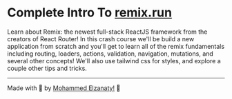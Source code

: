 # Complete Intro To [remix.run](https://remix.run/)

Learn about Remix: the newest full-stack ReactJS framework from the creators of React Router! In this crash course we'll be build a new application from scratch and you'll get to learn all of the remix fundamentals including routing, loaders, actions, validation, navigation, mutations, and several other concepts! We'll also use tailwind css for styles, and explore a couple other tips and tricks.


---

Made with 💜 by [Mohammed Elzanaty!](https://www.linkedin.com/in/moelzanaty3/)  :wave:

